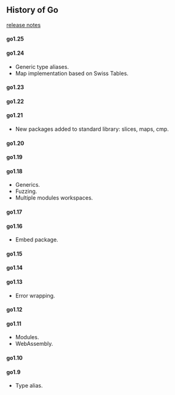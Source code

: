 History of Go
-

[release notes](https://golang.org/doc/go1.25)

#### go1.25

#### go1.24

* Generic type aliases.
* Map implementation based on Swiss Tables.

#### go1.23

#### go1.22

#### go1.21

* New packages added to standard library: slices, maps, cmp.

#### go1.20

#### go1.19

#### go1.18

* Generics.
* Fuzzing.
* Multiple modules workspaces.

#### go1.17

#### go1.16

* Embed package.

#### go1.15

#### go1.14

#### go1.13

* Error wrapping.

#### go1.12

#### go1.11

* Modules.
* WebAssembly.

#### go1.10

#### go1.9

* Type alias.
